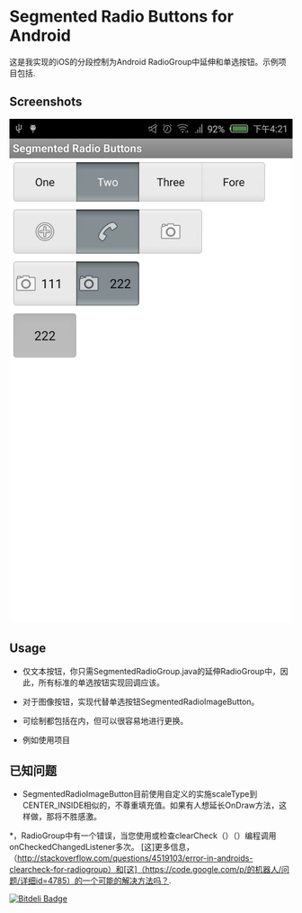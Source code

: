 Segmented Radio Buttons for Android
===================================

这是我实现的iOS的分段控制为Android RadioGroup中延伸和单选按钮。示例项目包括.

Screenshots
-----------

![Segmented Toggle Button](https://github.com/makeramen/android-segmentedradiobutton/raw/master/screens/segmentedradio.png)

Usage
-----

* 仅文本按钮，你只需SegmentedRadioGroup.java的延伸RadioGroup中，因此，所有标准的单选按钮实现回调应该。

* 对于图像按钮，实现代替单选按钮SegmentedRadioImageButton。

* 可绘制都包括在内，但可以很容易地进行更换。

* 例如使用项目

已知问题
------------

* SegmentedRadioImageButton目前使用自定义的实施scaleType到CENTER_INSIDE相似的，不尊重填充值。如果有人想延长OnDraw方法，这样做，那将不胜感激。

*，RadioGroup中有一个错误，当您使用或检查clearCheck（）（）编程调用onCheckedChangedListener多次。 [这]更多信息，（http://stackoverflow.com/questions/4519103/error-in-androids-clearcheck-for-radiogroup）和[这]（https://code.google.com/p/的机器人/问题/详细id=4785）的一个可能的解决方法吗？.


[![Bitdeli Badge](https://d2weczhvl823v0.cloudfront.net/vinc3m1/android-segmentedradiobutton/trend.png)](https://bitdeli.com/free "Bitdeli Badge")

